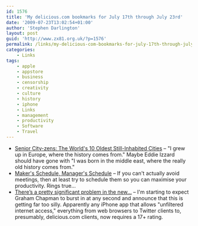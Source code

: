 ```yaml
---
id: 1576
title: 'My delicious.com bookmarks for July 17th through July 23rd'
date: '2009-07-23T13:02:54+01:00'
author: 'Stephen Darlington'
layout: post
guid: 'http://www.zx81.org.uk/?p=1576'
permalink: /links/my-delicious-com-bookmarks-for-july-17th-through-july-23rd.html
categories:
    - Links
tags:
    - apple
    - appstore
    - business
    - censorship
    - creativity
    - culture
    - history
    - iphone
    - Links
    - management
    - productivity
    - Software
    - Travel
---
```


- [Senior City-zens: The World's 10 Oldest Still-Inhabited Cities](http://weburbanist.com/2009/07/09/senior-city-zens-the-10-oldest-still-inhabited-cities/) – "I grew up in Europe, where the history comes from." Maybe Eddie Izzard should have gone with "I was born in the middle east, where the really old history comes from."
- [Maker's Schedule, Manager's Schedule](http://www.paulgraham.com/makersschedule.html) – If you can't actually avoid meetings, then at least try to schedule them so you can maximise your productivity. Rings true…
- [There’s a pretty significant problem in the new…](http://www.marco.org/142242516) – I'm starting to expect Graham Chapman to burst in at any second and announce that this is getting far too silly. Apparently any iPhone app that allows "unfiltered internet access," everything from web browsers to Twitter clients to, presumably, delicious.com clients, now requires a 17+ rating.